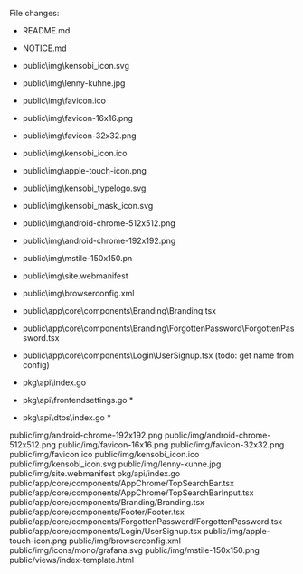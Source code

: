 File changes:

- README.md
- NOTICE.md
- public\img\kensobi_icon.svg
- public\img\lenny-kuhne.jpg
- public\img\favicon.ico
- public\img\favicon-16x16.png
- public\img\favicon-32x32.png
- public\img\kensobi_icon.ico
- public\img\apple-touch-icon.png
- public\img\kensobi_typelogo.svg
- public\img\kensobi_mask_icon.svg
- public\img\android-chrome-512x512.png
- public\img\android-chrome-192x192.png
- public\img\mstile-150x150.pn
- public\img\site.webmanifest
- public\img\browserconfig.xml
- public\app\core\components\Branding\Branding.tsx
- public\app\core\components\Branding\ForgottenPassword\ForgottenPassword.tsx
- public\app\core\components\Login\UserSignup.tsx (todo: get name from config)

- pkg\api\index.go
- pkg\api\frontendsettings.go *
- pkg\api\dtos\index.go *


public/img/android-chrome-192x192.png
public/img/android-chrome-512x512.png
public/img/favicon-16x16.png
public/img/favicon-32x32.png
public/img/favicon.ico
public/img/kensobi_icon.ico
public/img/kensobi_icon.svg
public/img/lenny-kuhne.jpg
public/img/site.webmanifest
pkg/api/index.go
public/app/core/components/AppChrome/TopSearchBar.tsx
public/app/core/components/AppChrome/TopSearchBarInput.tsx
public/app/core/components/Branding/Branding.tsx
public/app/core/components/Footer/Footer.tsx
public/app/core/components/ForgottenPassword/ForgottenPassword.tsx
public/app/core/components/Login/UserSignup.tsx
public/img/apple-touch-icon.png
public/img/browserconfig.xml
public/img/icons/mono/grafana.svg
public/img/mstile-150x150.png
public/views/index-template.html
